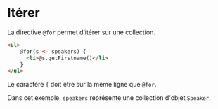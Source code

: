 # Itérer

La directive `@for` permet d’itérer sur une collection.

```html
<ul>
	@for(s <- speakers) {
	  <li>@s.getFirstname()</li>
	}
</ul>
```

Le caractère `{` doit être sur la même ligne que `@for`.

Dans cet exemple, `speakers` représente une collection d'objet `Speaker`.
